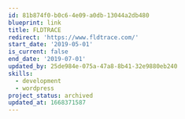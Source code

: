 ```yaml
---
id: 81b874f0-b0c6-4e09-a0db-13044a2db480
blueprint: link
title: FLDTRACE
redirect: 'https://www.fldtrace.com/'
start_date: '2019-05-01'
is_current: false
end_date: '2019-07-01'
updated_by: 25de984e-075a-47a8-8b41-32e9880eb240
skills:
  - development
  - wordpress
project_status: archived
updated_at: 1668371587
---
```

